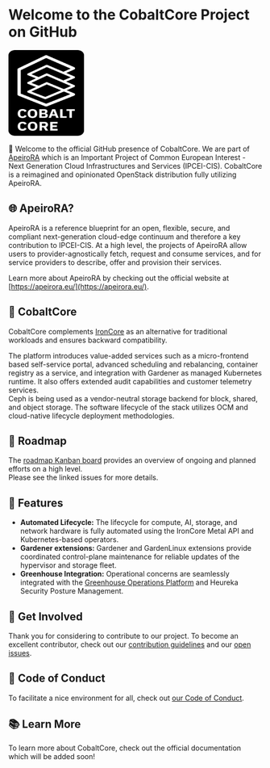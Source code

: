 # Welcome to the CobaltCore Project on GitHub

<a href="https://github.com/cobaltcore-dev"><img width="150" height="170" src="https://raw.githubusercontent.com/cobaltcore-dev/.github/main/assets/Logo_Cobalt_Core_Typo_white_background.svg"></a>

:wave: Welcome to the official GitHub presence of CobaltCore. We are part of [ApeiroRA](https://apeirora.eu/content/projects/) which is an Important Project of Common European Interest - Next Generation Cloud Infrastructures and Services (IPCEI-CIS). CobaltCore is a reimagined and opinionated OpenStack distribution fully utilizing ApeiroRA.

## :globe_with_meridians: ApeiroRA?

ApeiroRA is a reference blueprint for an open, flexible, secure, and compliant next-generation cloud-edge continuum and therefore a key contribution to IPCEI-CIS. At a high level, the projects of ApeiroRA allow users to provider-agnostically fetch, request and consume services, and for service providers to describe, offer and provision their services.

Learn more about ApeiroRA by checking out the official website at [https://apeirora.eu/](https://apeirora.eu/).

## :handshake: CobaltCore

CobaltCore complements [IronCore](https://github.com/ironcore-dev) as an alternative for traditional workloads and ensures backward compatibility. 

The platform introduces value-added services such as a micro-frontend based self-service portal, advanced scheduling and rebalancing, container registry as a service, and integration with Gardener as managed Kubernetes runtime. It also offers extended audit capabilities and customer telemetry services.  
Ceph is being used as a vendor-neutral storage backend for block, shared, and object storage. The software lifecycle of the stack utilizes OCM and cloud-native lifecycle deployment methodologies. 

## :penguin: Roadmap
The [roadmap Kanban board](https://github.com/orgs/cobaltcore-dev/projects/1/views/1) provides an overview of ongoing and planned efforts on a high level.    
Please see the linked issues for more details.

## :bear: Features

- **Automated Lifecycle:** The lifecycle for compute, AI, storage, and network hardware is fully automated using the IronCore Metal API and Kubernetes-based operators. 
- **Gardener extensions:** Gardener and GardenLinux extensions provide coordinated control-plane maintenance for reliable updates of the hypervisor and storage fleet. 
- **Greenhouse Integration:** Operational concerns are seamlessly integrated with the [Greenhouse Operations Platform](https://cloudoperators.github.io/greenhouse) and Heureka Security Posture Management.

## :busts_in_silhouette: Get Involved

Thank you for considering to contribute to our project.
To become an excellent contributor, check out our [contribution guidelines](https://github.com/cobaltcore-dev/rook/blob/master/CONTRIBUTING.md) and our [open issues](https://github.com/issues?q=is%3Aopen+is%3Aissue+org%3Acobaltcore-dev+archived%3Afalse+).

## :blue_heart: Code of Conduct

To facilitate a nice environment for all, check out [our Code of Conduct](https://github.com/cobaltcore-dev/.github/blob/main/CODE_OF_CONDUCT.md).

## :books: Learn More

To learn more about CobaltCore, check out the official documentation which will be added soon!
